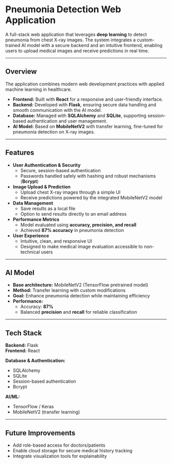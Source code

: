 # Pneumonia Detection Web Application  
A full-stack web application that leverages **deep learning** to detect pneumonia from chest X-ray images. The system integrates a custom-trained AI model with a secure backend and an intuitive frontend, enabling users to upload medical images and receive predictions in real time.  

---

## Overview  
The application combines modern web development practices with applied machine learning in healthcare.  
- **Frontend:** Built with **React** for a responsive and user-friendly interface.  
- **Backend:** Developed with **Flask**, ensuring secure data handling and smooth communication with the AI model.  
- **Database:** Managed with **SQLAlchemy** and **SQLite**, supporting session-based authentication and user management.  
- **AI Model:** Based on **MobileNetV2** with transfer learning, fine-tuned for pneumonia detection on X-ray images.  

---

## Features  
- **User Authentication & Security**  
  - Secure, session-based authentication  
  - Passwords handled safely with hashing and robust mechanisms (**Bcrypt**)
- **Image Upload & Prediction**  
  - Upload chest X-ray images through a simple UI  
  - Receive predictions powered by the integrated MobileNetV2 model  
- **Data Management**  
  - Save results as a local file  
  - Option to send results directly to an email address  
- **Performance Metrics**  
  - Model evaluated using **accuracy, precision, and recall**  
  - Achieved **87% accuracy** in pneumonia detection  
- **User Experience**  
  - Intuitive, clean, and responsive UI  
  - Designed to make medical image evaluation accessible to non-technical users  

---

## AI Model  

- **Base architecture:** MobileNetV2 (TensorFlow pretrained model)  
- **Method:** Transfer learning with custom modifications  
- **Goal:** Enhance pneumonia detection while maintaining efficiency  
- **Performance:**  
  - Accuracy: **87%**  
  - Balanced **precision** and **recall** for reliable classification  

---

## Tech Stack  
**Backend:** Flask  
**Frontend:**  React

**Database & Authentication:**  
- SQLAlchemy  
- SQLite  
- Session-based authentication
- Bcrypt
    
**AI/ML:**  
- TensorFlow / Keras  
- MobileNetV2 (transfer learning)  

---

## Future Improvements  

- Add role-based access for doctors/patients  
- Enable cloud storage for secure medical history tracking  
- Integrate visualization tools for explainability  
